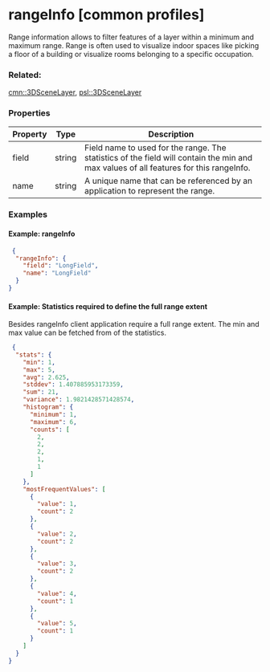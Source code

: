 # rangeInfo [common profiles]

Range information allows to filter features of a layer within a minimum and maximum range. Range is often used to visualize indoor spaces like picking a floor of a building or visualize rooms belonging to a specific occupation.

### Related:

[cmn::3DSceneLayer](3DSceneLayer.cmn.md), [psl::3DSceneLayer](3DSceneLayer.psl.md)
### Properties

| Property | Type | Description |
| --- | --- | --- |
| field | string | Field name to used for the range. The statistics of the field will contain the min and max values of all features for this rangeInfo. |
| name | string | A unique name that can be referenced by an application to represent the range. |

### Examples 

#### Example: rangeInfo 

```json
 {
  "rangeInfo": {
    "field": "LongField",
    "name": "LongField"
  }
} 
```

#### Example: Statistics required to define the full range extent 

Besides rangeInfo client application require a full range extent. The min and max value can be fetched from of the statistics. 

```json
 {
  "stats": {
    "min": 1,
    "max": 5,
    "avg": 2.625,
    "stddev": 1.407885953173359,
    "sum": 21,
    "variance": 1.9821428571428574,
    "histogram": {
      "minimum": 1,
      "maximum": 6,
      "counts": [
        2,
        2,
        2,
        1,
        1
      ]
    },
    "mostFrequentValues": [
      {
        "value": 1,
        "count": 2
      },
      {
        "value": 2,
        "count": 2
      },
      {
        "value": 3,
        "count": 2
      },
      {
        "value": 4,
        "count": 1
      },
      {
        "value": 5,
        "count": 1
      }
    ]
  }
} 
```

